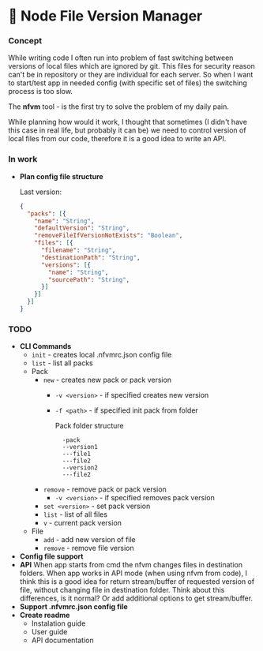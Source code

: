 # :traffic_light: Node File Version Manager

### Concept

While writing code I often run into problem of fast switching between versions of local files which are ignored by git. This files for security reason can't be in repository or they are individual for each server.
So when I want to start/test app in needed config (with specific set of files) the switching process is too slow.

The **nfvm** tool - is the first try to solve the problem of my daily pain.

While planning how would it work, I thought that sometimes (I didn't have this case in real life, but probably it can be) we need to control version of local files from our code, therefore it is a good idea to write an API. 

### In work

- **Plan config file structure**

  Last version:
  ```json
  {
    "packs": [{
      "name": "String",
      "defaultVersion": "String",
      "removeFileIfVersionNotExists": "Boolean",
      "files": [{
        "filename": "String",
        "destinationPath": "String",
        "versions": [{
          "name": "String",
          "sourcePath": "String",
        }]
      }]
    }]
  }
  ```

### TODO
- **CLI Commands**
  - `init` - creates local .nfvmrc.json config file
  - `list` - list all packs
  - Pack
    - `new` - creates new pack or pack version
      - `-v <version>` - if specified creates new version
      - `-f <path>` - if specified init pack from folder
        
        Pack folder structure
        ```
          -pack
          --version1
          ---file1
          ---file2
          --version2
          ---file2
        ```
    - `remove` - remove pack or pack version
      - `-v <version>` - if specified removes pack version
    - `set <version>` - set pack version
    - `list` - list of all files
    - `v` - current pack version
  - File
    - `add` - add new version of file
    - `remove` - remove file version
- **Config file support**
- **API**
  When app starts from cmd the nfvm changes files in destination folders.
  When app works in API mode (when using nfvm from code), I think this is a good idea for return stream/buffer of requested version of file, without changing file in destination folder.
  Think about this differences, is it normal? Or add additional options to get stream/buffer.
- **Support .nfvmrc.json config file**
- **Create readme**
  - Instalation guide
  - User guide
  - API documentation
  